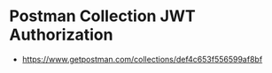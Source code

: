 # Postman Collection JWT Authorization
+ https://www.getpostman.com/collections/def4c653f556599af8bf

